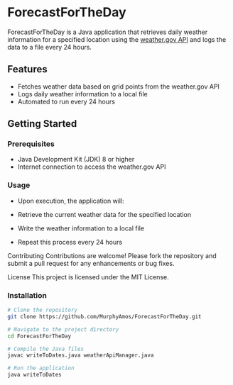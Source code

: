 # ForecastForTheDay

ForecastForTheDay is a Java application that retrieves daily weather information for a specified location using the [weather.gov API](https://www.weather.gov/documentation/services-web-api) and logs the data to a file every 24 hours.

## Features

- Fetches weather data based on grid points from the weather.gov API
- Logs daily weather information to a local file
- Automated to run every 24 hours

## Getting Started

### Prerequisites

- Java Development Kit (JDK) 8 or higher
- Internet connection to access the weather.gov API



### Usage

- Upon execution, the application will:
- Retrieve the current weather data for the specified location

- Write the weather information to a local file

- Repeat this process every 24 hours

Contributing
Contributions are welcome! Please fork the repository and submit a pull request for any enhancements or bug fixes.

License
This project is licensed under the MIT License.

### Installation

```bash
# Clone the repository
git clone https://github.com/MurphyAmos/ForecastForTheDay.git

# Navigate to the project directory
cd ForecastForTheDay

# Compile the Java files
javac writeToDates.java weatherApiManager.java

# Run the application
java writeToDates
